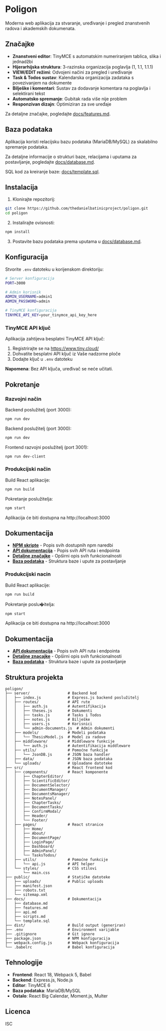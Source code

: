 # Poligon

Moderna web aplikacija za stvaranje, uređivanje i pregled znanstvenih radova i akademskih dokumenata.

## Značajke

- **Znanstveni editor**: TinyMCE s automatskim numeriranjem tablica, slika i jednadžbi
- **Hijerarhijska struktura**: 3-razinska organizacija poglavlja (1, 1.1, 1.1.1)
- **VIEW/EDIT režimi**: Odvojeni načini za pregled i uređivanje
- **Task & Todos sustav**: Kalendarska organizacija zadataka s povezivanjem na dokumente
- **Bilješke i komentari**: Sustav za dodavanje komentara na poglavlja i selektirani tekst
- **Automatsko spremanje**: Gubitak rada više nije problem
- **Responzivan dizajn**: Optimiziran za sve uređaje

Za detaljne značajke, pogledajte [docs/features.md](docs/features.md).

## Baza podataka

Aplikacija koristi relacijsku bazu podataka (MariaDB/MySQL) za skalabilno spremanje podataka.

Za detaljne informacije o strukturi baze, relacijama i uputama za postavljanje, pogledajte [docs/database.md](docs/database.md).

SQL kod za kreiranje baze: [docs/template.sql](docs/template.sql).

## Instalacija

1. Klonirajte repozitorij:
```bash
git clone https://github.com/thedanielbatinicproject/poligon.git
cd poligon
```

2. Instalirajte ovisnosti:
```bash
npm install
```

3. Postavite bazu podataka prema uputama u [docs/database.md](docs/database.md).

## Konfiguracija

Stvorite `.env` datoteku u korijenskom direktoriju:

```bash
# Server konfiguracija
PORT=3000

# Admin korisnik
ADMIN_USERNAME=admin1
ADMIN_PASSWORD=admin

# TinyMCE konfiguracija
TINYMCE_API_KEY=your_tinymce_api_key_here
```

### TinyMCE API ključ

Aplikacija zahtijeva besplatni TinyMCE API ključ:

1. Registrirajte se na https://www.tiny.cloud/
2. Dohvatite besplatni API ključ iz Vaše nadzorne ploče
3. Dodajte ključ u `.env` datoteku

**Napomena**: Bez API ključa, uređivač se neće učitati.

## Pokretanje

### Razvojni način

Backend poslužitelj (port 3000):
```bash
npm run dev
```

Backend poslužitelj (port 3000):
```bash
npm run dev
```

Frontend razvojni poslužitelj (port 3001):
```bash
npm run dev-client
```

### Produkcijski način

Build React aplikacije:
```bash
npm run build
```

Pokretanje poslužitelja:
```bash
npm start
```

Aplikacija će biti dostupna na http://localhost:3000

## Dokumentacija

- **[NPM skripte](docs/scripts.md)** - Popis svih dostupnih npm naredbi
- **[API dokumentacija](docs/api.md)** - Popis svih API ruta i endpointa
- **[Detaljne značajke](docs/features.md)** - Opširni opis svih funkcionalnosti
- **[Baza podataka](docs/database.md)** - Struktura baze i upute za postavljanje

### Produkcijski nacin

Build React aplikacije:
```bash
npm run build
```

Pokretanje poslu�itelja:
```bash
npm start
```

Aplikacija ce biti dostupna na http://localhost:3000

## Dokumentacija

- **[API dokumentacija](docs/api.md)** - Popis svih API ruta i endpointa
- **[Detaljne znacajke](docs/features.md)** - Opširni opis svih funkcionalnosti
- **[Baza podataka](docs/database.md)** - Struktura baze i upute za postavljanje

## Struktura projekta

```
poligon/
├── server/                 # Backend kod
│   ├── index.js            # Express.js backend poslužitelj
│   ├── routes/             # API rute
│   │   ├── auth.js         # Autentifikacija
│   │   ├── theses.js       # Dokumenti
│   │   ├── tasks.js        # Tasks i Todos
│   │   ├── notes.js        # Bilješke
│   │   ├── users.js        # Korisnici
│   │   └── admin-documents.js  # Admin dokumenti
│   ├── models/             # Modeli podataka
│   │   └── ThesisModel.js  # Model za radove
│   ├── middleware/         # Middleware funkcije
│   │   └── auth.js         # Autentifikacija middleware
│   ├── utils/              # Pomoćne funkcije
│   │   └── JsonDB.js       # JSON baza handler
│   ├── data/               # JSON baza podataka
│   └── uploads/            # Uploadane datoteke
├── src/                    # React frontend kod
│   ├── components/         # React komponente
│   │   ├── ChapterEditor/
│   │   ├── ScientificEditor/
│   │   ├── DocumentSelector/
│   │   ├── DocumentManager/
│   │   ├── DocumentsManager/
│   │   ├── NotesPanel/
│   │   ├── ChapterTasks/
│   │   ├── DocumentTasks/
│   │   ├── ConfirmModal/
│   │   ├── Header/
│   │   └── Footer/
│   ├── pages/              # React stranice
│   │   ├── Home/
│   │   ├── About/
│   │   ├── DocumentPage/
│   │   ├── LoginPage/
│   │   ├── Dashboard/
│   │   ├── AdminPanel/
│   │   └── TasksTodos/
│   ├── utils/              # Pomoćne funkcije
│   │   └── api.js          # API helper
│   └── styles/             # CSS stilovi
│       └── main.css
├── public/                 # Statičke datoteke
│   ├── uploads/            # Public uploads
│   ├── manifest.json
│   ├── robots.txt
│   └── sitemap.xml
├── docs/                   # Dokumentacija
│   ├── database.md
│   ├── features.md
│   ├── api.md
│   ├── scripts.md
│   └── template.sql
├── dist/                   # Build output (generiran)
├── .env                    # Environment varijable
├── .gitignore              # Git ignore
├── package.json            # NPM konfiguracija
├── webpack.config.js       # Webpack konfiguracija
└── .babelrc                # Babel konfiguracija
```

## Tehnologije

- **Frontend**: React 18, Webpack 5, Babel
- **Backend**: Express.js, Node.js
- **Editor**: TinyMCE 6
- **Baza podataka**: MariaDB/MySQL
- **Ostalo**: React Big Calendar, Moment.js, Multer

## Licenca

ISC

